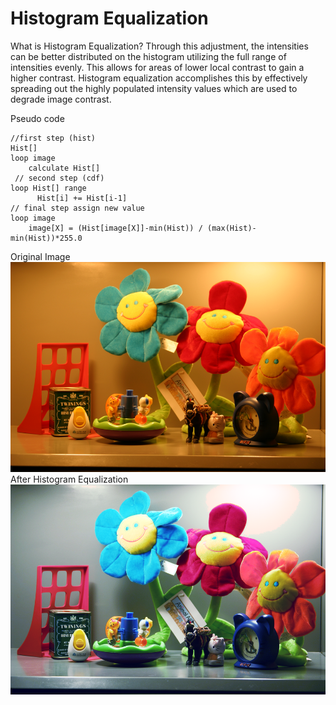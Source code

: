 
# Histogram Equalization
What is Histogram Equalization?
Through this adjustment, the intensities can be better distributed on the histogram utilizing the full range of intensities evenly. This allows for areas of lower local contrast to gain a higher contrast. Histogram equalization accomplishes this by effectively spreading out the highly populated intensity values which are used to degrade image contrast. 

Pseudo code

    //first step (hist)
    Hist[]
    loop image
	    calculate Hist[]
	 // second step (cdf)
	loop Hist[] range
		  Hist[i] += Hist[i-1]
	// final step assign new value
	loop image
	    image[X] = (Hist[image[X]]-min(Hist)) / (max(Hist)-min(Hist))*255.0

	    

Original Image
![enter image description here](https://github.com/jasonchenwork/ImageProcessing/blob/main/10reorganisation/img/InputImage01.bmp)
After Histogram Equalization
![enter image description here](https://github.com/jasonchenwork/ImageProcessing/blob/main/10reorganisation/img/InputImage01Afteristogramequalization.bmp)

